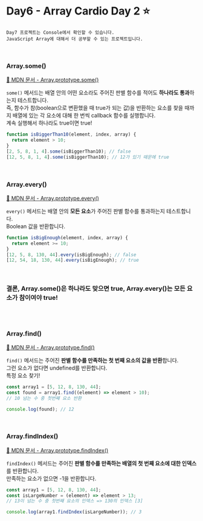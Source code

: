 # Day6 - Array Cardio Day 2 ⭐️

```
Day7 프로젝트는 Console에서 확인할 수 있습니다.
JavaScript Array에 대해서 더 공부할 수 있는 프로젝트입니다.
```

<br>

### Array.some()

[🔗 MDN 문서 - Array.prototype.some()](https://developer.mozilla.org/ko/docs/Web/JavaScript/Reference/Global_Objects/Array/some)

`some()` 메서드는 배열 안의 어떤 요소라도 주어진 판별 함수를 적어도 **하나라도 통과**하는지 테스트합니다.  
즉, 함수가 참(boolean으로 변환했을 때 true가 되는 값)을 반환하는 요소를 찾을 때까지 배열에 있는 각 요소에 대해 한 번씩 callback 함수를 실행합니다.  
계속 실행해서 하나라도 true이면 true!

```javascript
function isBiggerThan10(element, index, array) {
  return element > 10;
}
[2, 5, 8, 1, 4].some(isBiggerThan10); // false
[12, 5, 8, 1, 4].some(isBiggerThan10); // 12가 있기 때문에 true
```

<br>

### Array.every()

[🔗 MDN 문서 - Array.prototype.every()](https://developer.mozilla.org/ko/docs/Web/JavaScript/Reference/Global_Objects/Array/every)

`every()` 메서드는 배열 안의 **모든 요소**가 주어진 판별 함수를 통과하는지 테스트합니다.  
Boolean 값을 반환합니다.

```javascript
function isBigEnough(element, index, array) {
  return element >= 10;
}
[12, 5, 8, 130, 44].every(isBigEnough); // false
[12, 54, 18, 130, 44].every(isBigEnough); // true
```

<br>

### 결론, Array.some()은 하나라도 맞으면 true, Array.every()는 모든 요소가 참이여야 true!

<br>
<br>

### Array.find()

[🔗 MDN 문서 - Array.prototype.find()](https://developer.mozilla.org/ko/docs/Web/JavaScript/Reference/Global_Objects/Array/find)

`find()` 메서드는 주어진 **판별 함수를 만족하는 첫 번째 요소의 값을 반환**합니다.  
그런 요소가 없다면 undefined를 반환합니다.  
특정 요소 찾기!

```javascript
const array1 = [5, 12, 8, 130, 44];
const found = array1.find((element) => element > 10);
// 10 넘는 수 중 첫번째 요소 반환

console.log(found); // 12
```

<br>

### Array.findIndex()

[🔗 MDN 문서 - Array.prototype.findIndex()](https://developer.mozilla.org/ko/docs/Web/JavaScript/Reference/Global_Objects/Array/findIndex)

`findIndex()` 메서드는 주어진 **판별 함수를 만족하는 배열의 첫 번째 요소에 대한 인덱스**를 반환합니다.  
만족하는 요소가 없으면 -1을 반환합니다.

```javascript
const array1 = [5, 12, 8, 130, 44];
const isLargeNumber = (element) => element > 13;
// 13이 넘는 수 중 첫번째 요소의 인덱스 => 130의 인덱스 [3]

console.log(array1.findIndex(isLargeNumber)); // 3
```
